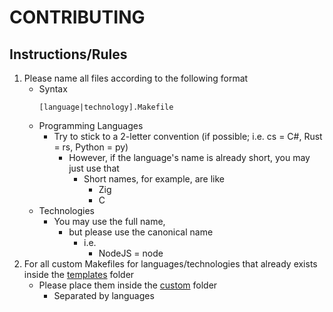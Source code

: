 # CONTRIBUTING

## Instructions/Rules
1. Please name all files according to the following format
    - Syntax
        ```console
        [language|technology].Makefile
        ```
    - Programming Languages
        - Try to stick to a 2-letter convention (if possible; i.e. cs = C#, Rust = rs, Python = py)
            - However, if the language's name is already short, you may just use that
                - Short names, for example, are like
                    + Zig
                    + C
    - Technologies
        - You may use the full name, 
            - but please use the canonical name
                - i.e.
                    + NodeJS = node
2. For all custom Makefiles for languages/technologies that already exists inside the [templates](templates) folder
    - Please place them inside the [custom](custom) folder 
        + Separated by languages
